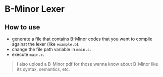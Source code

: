 # B-Minor Lexer
## How to use 
- generate a file that contains B-Minor codes that you want to compile against the lexer (like ```example.b```).
- change the file path variable in ```main.c```.
- execute ```main.c```. 

> I also upload a B-Minor pdf for those wanna know about B-Minor like its syntax, semantics, etc.
